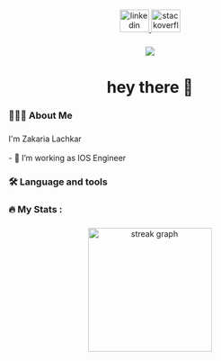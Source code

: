 ###

<div align="center">
  <a href="https://www.linkedin.com/in/zakaria-lachkar/" target="_blank">
    <img src="https://raw.githubusercontent.com/maurodesouza/profile-readme-generator/master/src/assets/icons/social/linkedin/default.svg" width="52" height="40" alt="linkedin logo"  />
  </a>
  <a href="https://stackoverflow.com/users/21327286/lachkar-zakaria" target="_blank">
    <img src="https://raw.githubusercontent.com/maurodesouza/profile-readme-generator/master/src/assets/icons/social/stackoverflow/default.svg"     width="52" height="40" alt="stackoverflow logo"  />
  </a>
</div>

###

<div align="center">
  <img src="https://visitor-badge.laobi.icu/badge?page_id=LACHKAR99ZAKARIA.LACHKAR99ZAKARIA&"  />
</div>

###

<h1 align="center">hey there 👋</h1>

<h3 align="left">👨🏻‍💻  About Me</h3>

###

<p align="left">I'm Zakaria Lachkar<br><br>- 🔭 I’m working as IOS Engineer</p>

###

<h3 align="left">🛠 Language and tools</h3>

###

<h3 align="left">🔥   My Stats :</h3>

###

<div align="center">
  <img src="https://streak-stats.demolab.com?user=LACHKAR99ZAKARIA&locale=en&mode=daily&theme=dark&hide_border=false&border_radius=5&order=3" height="220" alt="streak graph"  />
</div>

